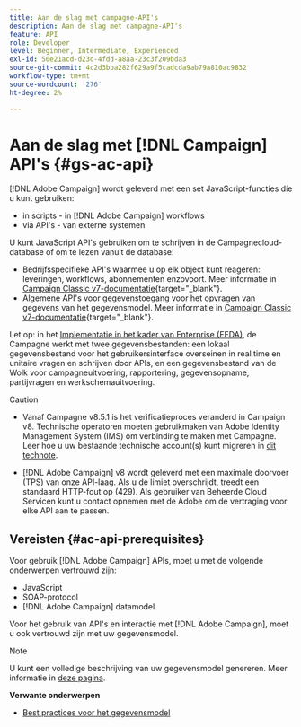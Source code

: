 ```yaml
---
title: Aan de slag met campagne-API's
description: Aan de slag met campagne-API's
feature: API
role: Developer
level: Beginner, Intermediate, Experienced
exl-id: 50e21acd-d23d-4fdd-a8aa-23c3f209bda3
source-git-commit: 4c2d3bba282f629a9f5cadcda9ab79a810ac9832
workflow-type: tm+mt
source-wordcount: '276'
ht-degree: 2%

---
```


# Aan de slag met [!DNL Campaign] API&#39;s {#gs-ac-api}

[!DNL Adobe Campaign] wordt geleverd met een set JavaScript-functies die u kunt gebruiken:

* in scripts - in [!DNL Adobe Campaign] workflows
* via API&#39;s - van externe systemen

U kunt JavaScript API&#39;s gebruiken om te schrijven in de Campagnecloud-database of om te lezen vanuit de database:

* Bedrijfsspecifieke API&#39;s waarmee u op elk object kunt reageren: leveringen, workflows, abonnementen enzovoort. Meer informatie in [Campaign Classic v7-documentatie](https://experienceleague.adobe.com/docs/campaign-classic/using/configuring-campaign-classic/api/business-oriented-apis.html){target="_blank"}.
* Algemene API&#39;s voor gegevenstoegang voor het opvragen van gegevens van het gegevensmodel. Meer informatie in [Campaign Classic v7-documentatie](https://experienceleague.adobe.com/docs/campaign-classic/using/configuring-campaign-classic/api/data-oriented-apis.html){target="_blank"}.

Let op: in het [Implementatie in het kader van Enterprise (FFDA)](../architecture/enterprise-deployment.md), de Campagne werkt met twee gegevensbestanden: een lokaal gegevensbestand voor het gebruikersinterface overseinen in real time en unitaire vragen en schrijven door APIs, en een gegevensbestand van de Wolk voor campagneuitvoering, rapportering, gegevensopname, partijvragen en werkschemauitvoering.

>[!CAUTION]
>
>* Vanaf Campagne v8.5.1 is het verificatieproces veranderd in Campaign v8. Technische operatoren moeten gebruikmaken van Adobe Identity Management System (IMS) om verbinding te maken met Campagne. Leer hoe u uw bestaande technische account(s) kunt migreren in [dit technote](../../technotes/upgrades/ims-migration.md).
>
>* [!DNL Adobe Campaign] v8 wordt geleverd met een maximale doorvoer (TPS) van onze API-laag. Als u de limiet overschrijdt, treedt een standaard HTTP-fout op (429). Als gebruiker van Beheerde Cloud Servicen kunt u contact opnemen met de Adobe om de vertraging voor elke API aan te passen.
> 

## Vereisten {#ac-api-prerequisites}

Voor gebruik [!DNL Adobe Campaign] APIs, moet u met de volgende onderwerpen vertrouwd zijn:

* JavaScript
* SOAP-protocol
* [!DNL Adobe Campaign] datamodel

Voor het gebruik van API&#39;s en interactie met [!DNL Adobe Campaign], moet u ook vertrouwd zijn met uw gegevensmodel.

>[!NOTE]
>U kunt een volledige beschrijving van uw gegevensmodel genereren. Meer informatie in [deze pagina](datamodel.md).


**Verwante onderwerpen**

* [Best practices voor het gegevensmodel](datamodel-best-practices.md)
